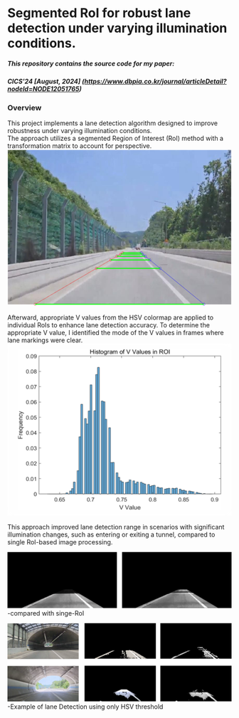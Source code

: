 # Segmented RoI for robust lane detection under varying illumination conditions.
##### This repository contains the source code for my paper:
##### CICS'24 [August, 2024] (https://www.dbpia.co.kr/journal/articleDetail?nodeId=NODE12051765)

### Overview
This project implements a lane detection algorithm designed to improve robustness under varying illumination conditions.  
The approach utilizes a segmented Region of Interest (RoI) method with a transformation matrix to account for perspective.  
![segmented RoIs](https://github.com/kjin3386/Segmented_ROI_Lane_Detection/blob/main/RoI.png)



Afterward, appropriate V values from the HSV colormap are applied to individual RoIs to enhance lane detection accuracy.
To determine the appropriate V value, I identified the mode of the V values in frames where lane markings were clear.
![V value histogram](https://github.com/kjin3386/Segmented_ROI_Lane_Detection/blob/main/V_value_hist.png)



This approach improved lane detection range in scenarios with significant illumination changes, such as entering or exiting a tunnel, compared to single RoI-based image processing.

![compare with single-RoI](https://github.com/kjin3386/Segmented_ROI_Lane_Detection/blob/main/comparsion.png)
-compared with singe-RoI



![Example of lane Detection only using HSV threshold](https://github.com/kjin3386/Segmented_ROI_Lane_Detection/blob/main/result_example.png)
-Example of lane Detection using only HSV threshold
